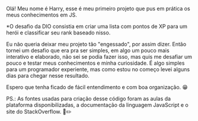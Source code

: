 Olá! Meu nome é Harry, esse é meu primeiro projeto que pus em prática os meus conhecimentos em JS.

*O desafio da DIO consistia em criar uma lista com pontos de XP para um herói e classificar seu rank baseado nisso.

Eu não queria deixar meu projeto tão "engessado", por assim dizer. Então tornei um desafio que era pra ser simples, em algo um pouco mais interativo e elaborado, não sei se podia fazer isso, mas quis me desafiar um pouco e testar meus conhecimentos e minha curiosidade. É algo simples para um programador experiente, mas como estou no começo levei alguns dias para chegar nesse resultado.

Espero que tenha ficado de fácil entendimento e com boa organização. 😁

PS.: As fontes usadas para criação desse código foram as aulas da plataforma disponibilizadas, a documentação da linguagem JavaScript e o site do StackOverflow. 📖✏️
